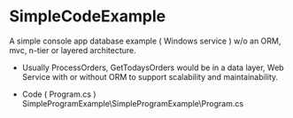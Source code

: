 # SimpleCodeExample
A simple console app database example ( Windows service ) w/o an ORM, mvc, n-tier or layered architecture. 

* Usually ProcessOrders, GetTodaysOrders would be in a data layer, Web Service with or without ORM to 
  support scalability and maintainability.

* Code ( Program.cs ) SimpleProgramExample\SimpleProgramExample\Program.cs


